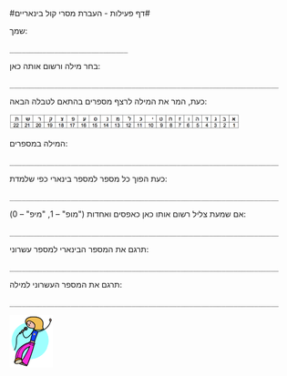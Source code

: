 #דף פעילות - העברת מסרי קול בינאריים#

שמך:

`_____________________________`

בחר מילה ורשום אותה כאן:

`__________________________________________________________________`

כעת, המר את המילה לרצף מספרים בהתאם לטבלה הבאה:

<img src="img07.png" title="" style="width:80%">

המילה במספרים:

`__________________________________________________________________`


כעת הפוך כל מספר למספר בינארי כפי שלמדת:

`__________________________________________________________________`


אם שמעת צליל רשום אותו כאן כאפסים ואחדות ("מופ" – 1, "מיפ" – 0):

`__________________________________________________________________`


תרגם את המספר הבינארי למספר עשרוני:

`__________________________________________________________________`


תרגם את המספר העשרוני למילה:

`__________________________________________________________________`


<img src="img08.png" title="" style="width:15%">
